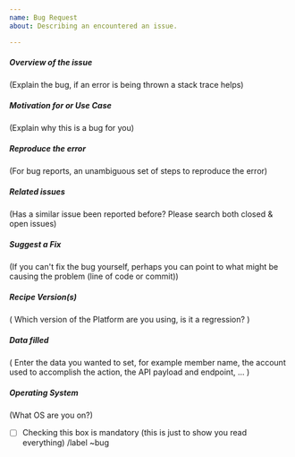 ```yaml
---
name: Bug Request
about: Describing an encountered an issue.

---
```

##### **Overview of the issue**

(Explain the bug, if an error is being thrown a stack trace helps)

##### **Motivation for or Use Case**

(Explain why this is a bug for you)

##### **Reproduce the error**

(For bug reports, an unambiguous set of steps to reproduce the error)

##### **Related issues**

(Has a similar issue been reported before? Please search both closed & open issues)

##### **Suggest a Fix**

(If you can't fix the bug yourself, perhaps you can point to what might be
  causing the problem (line of code or commit))

##### **Recipe Version(s)**

(
Which version of the Platform are you using, is it a regression?
)

##### **Data filled**

(
Enter the data you wanted to set, for example member name, the account used to accomplish the action, the API payload and endpoint, ...
)

##### **Operating System**

(What OS are you on?)

-   [ ] Checking this box is mandatory (this is just to show you read everything)
/label ~bug 
